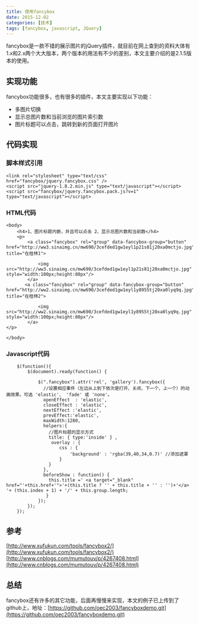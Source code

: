 ```yaml
---
title: 使用fancybox
date: 2015-12-02
categories: [技术]
tags: [fancybox, javascript, JQuery]
---
```


fancybox是一款不错的展示图片的jQuery插件，就目前在网上查到的资料大体有1.x和2.x两个大大版本，两个版本的用法有不少的差别，本文主要介绍的是2.1.5版本的使用。
<!--more-->
## 实现功能

fancybox功能很多，也有很多的插件，本文主要实现以下功能：

* 多图片切换
* 显示总图片数和当前浏览的图片索引数
* 图片标题可以点击，跳转到新的页面打开图片

## 代码实现

### 脚本样式引用

```
<link rel="stylesheet" type="text/css" href="fancybox/jquery.fancybox.css" />
<script src="jquery-1.8.2.min.js" type="text/javascript"></script>
<script src="fancybox/jquery.fancybox.pack.js?v=1" type="text/javascript"></script>
```

### HTML代码

```
<body>
    <h4>1、图片标题内嵌，并且可以点击 2、显示总图片数和当前数</h4>
    <p>
        <a class="fancybox" rel="group" data-fancybox-group="button" href="http://ww3.sinaimg.cn/mw690/3cefded1gw1eyl1p21s81j20xa0mctjo.jpg" title="在桂林1">
            
            <img src="http://ww3.sinaimg.cn/mw690/3cefded1gw1eyl1p21s81j20xa0mctjo.jpg"  style="width:100px;height:80px"/>
        </a>
       <a class="fancybox" rel="group" data-fancybox-group="button" href="http://ww2.sinaimg.cn/mw690/3cefded1gw1eyl1y8955tj20xa0lyq9q.jpg" title="在桂林2">
            
            <img src="http://ww2.sinaimg.cn/mw690/3cefded1gw1eyl1y8955tj20xa0lyq9q.jpg"  style="width:100px;height:80px"/>
        </a>
</p>

</body>
```

### Javascript代码

```
    $(function(){ 
        $(document).ready(function() {
            
            $(".fancybox").attr('rel', 'gallery').fancybox({
              //设置相应事件（左边从上到下依次是打开、关闭、下一个、上一个）的动画效果。可选 'elastic'、 'fade' 或 'none'。
              openEffect  : 'elastic',
              closeEffect : 'elastic', 
              nextEffect :'elastic',
              prevEffect:'elastic',
              maxWidth:1280,
              helpers:{
                //图片标题的显示方式
                title: { type:'inside' } ,
                 overlay : {
                    css : {
                        'background' : 'rgba(39,40,34,0.7)' //添加遮罩
                    }
                }
              },
              beforeShow : function() {
                this.title =' <a target="_blank" href="'+this.href+'">'+(this.title ? '' + this.title + '' : '')+'</a>  '+ (this.index + 1) + '/' + this.group.length;
               }
            });
        });
    }); 
```

## 参考

[http://www.xufukun.com/tools/fancybox2/](http://www.xufukun.com/tools/fancybox2/)
[http://www.cnblogs.com/mumutouv/p/4267408.html](http://www.cnblogs.com/mumutouv/p/4267408.html)

## 总结

fancybox还有许多的其它功能，后面再慢慢来实现，本文的例子已上传到了github上，地址：[https://github.com/oec2003/fancyboxdemo.git](https://github.com/oec2003/fancyboxdemo.git)

